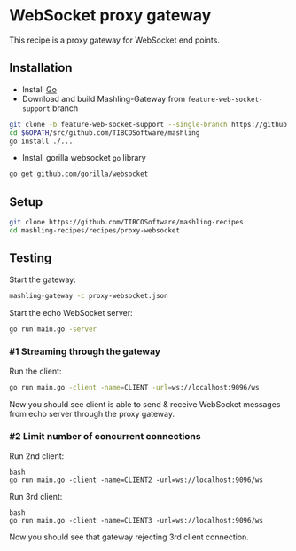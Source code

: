 # WebSocket proxy gateway
This recipe is a proxy gateway for WebSocket end points.

## Installation
* Install [Go](https://golang.org/)
* Download and build Mashling-Gateway from `feature-web-socket-support` branch

```bash
git clone -b feature-web-socket-support --single-branch https://github.com/TIBCOSoftware/mashling.git $GOPATH/src/github.com/TIBCOSoftware/mashling
cd $GOPATH/src/github.com/TIBCOSoftware/mashling
go install ./...
```
* Install gorilla websocket `go` library
```bash
go get github.com/gorilla/websocket
```

## Setup

```bash
git clone https://github.com/TIBCOSoftware/mashling-recipes
cd mashling-recipes/recipes/proxy-websocket
```

## Testing

Start the gateway:

```bash
mashling-gateway -c proxy-websocket.json
```

Start the echo WebSocket server:
```bash
go run main.go -server
```
### #1 Streaming through the gateway
Run the client:
```bash
go run main.go -client -name=CLIENT -url=ws://localhost:9096/ws
```

Now you should see client is able to send & receive WebSocket messages from echo server through the proxy gateway.

### #2 Limit number of concurrent connections

Run 2nd client:
```
bash
go run main.go -client -name=CLIENT2 -url=ws://localhost:9096/ws
```

Run 3rd client:
```
bash
go run main.go -client -name=CLIENT3 -url=ws://localhost:9096/ws
```

Now you should see that gateway rejecting 3rd client connection.